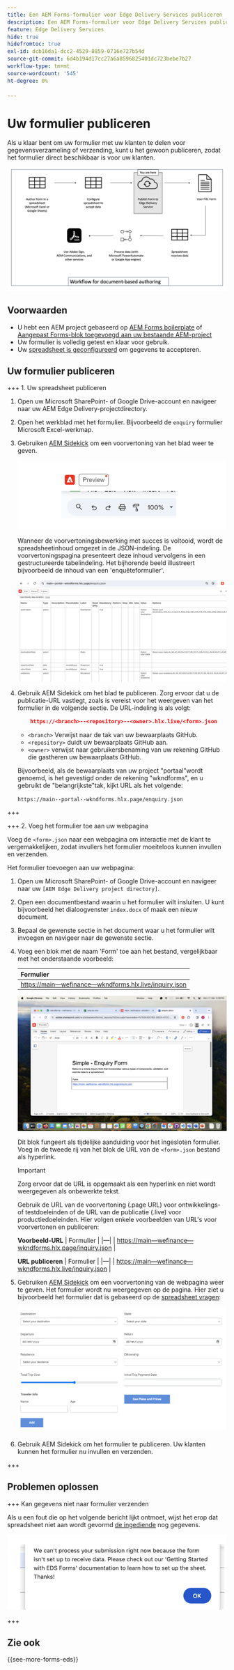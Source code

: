 ```yaml
---
title: Een AEM Forms-formulier voor Edge Delivery Services publiceren
description: Een AEM Forms-formulier voor Edge Delivery Services publiceren
feature: Edge Delivery Services
hide: true
hidefromtoc: true
exl-id: dcb16da1-dcc2-4529-8859-0716e727b54d
source-git-commit: 6d4b194d17cc27a6a8596825401dc723bebe7b27
workflow-type: tm+mt
source-wordcount: '545'
ht-degree: 0%

---
```


# Uw formulier publiceren

Als u klaar bent om uw formulier met uw klanten te delen voor gegevensverzameling of verzending, kunt u het gewoon publiceren, zodat het formulier direct beschikbaar is voor uw klanten.

![Ontwerpecosysteem op basis van documenten](/help/edge/assets/document-based-authoring-workflow-publish-form.png)

## Voorwaarden

* U hebt een AEM project gebaseerd op [AEM Forms boilerplate](/help/edge/docs/forms/tutorial.md#create-a-new-aem-project-pre-configured-with-adaptive-forms-block) of [Aangepast Forms-blok toegevoegd aan uw bestaande AEM-project](/help/edge/docs/forms/tutorial.md#add-adaptive-forms-block-to-your-existing-aem-project)
* Uw formulier is volledig getest en klaar voor gebruik.
* Uw [spreadsheet is geconfigureerd](/help/edge/docs/forms/submit-forms.md) om gegevens te accepteren.


## Uw formulier publiceren

+++ 1. Uw spreadsheet publiceren

1. Open uw Microsoft SharePoint- of Google Drive-account en navigeer naar uw AEM Edge Delivery-projectdirectory.

1. Open het werkblad met het formulier. Bijvoorbeeld de `enquiry` formulier Microsoft Excel-werkmap.

1. Gebruiken [AEM Sidekick](https://www.aem.live/developer/tutorial#preview-and-publish-your-content) om een voorvertoning van het blad weer te geven.

   ![AEM Sidekick gebruiken om een voorvertoning van het blad weer te geven](/help/edge/assets/preview-form.png)

   Wanneer de voorvertoningsbewerking met succes is voltooid, wordt de spreadsheetinhoud omgezet in de JSON-indeling. De voorvertoningspagina presenteert deze inhoud vervolgens in een gestructureerde tabelindeling. Het bijhorende beeld illustreert bijvoorbeeld de inhoud van een &#39;enquêteformulier&#39;.

   ![Forms Preview JSON-indeling](/help/edge/assets/forms-preview-json-format.png)

1. Gebruik AEM Sidekick om het blad te publiceren. Zorg ervoor dat u de publicatie-URL vastlegt, zoals is vereist voor het weergeven van het formulier in de volgende sectie. De URL-indeling is als volgt:


   ```JSON
       https://<branch>--<repository>--<owner>.hlx.live/<form>.json
   ```

   * `<branch>` Verwijst naar de tak van uw bewaarplaats GitHub.
   * `<repository>` duidt uw bewaarplaats GitHub aan.
   * `<owner>` verwijst naar gebruikersbenaming van uw rekening GitHub die gastheren uw bewaarplaats GitHub.

   Bijvoorbeeld, als de bewaarplaats van uw project &quot;portaal&quot;wordt genoemd, is het gevestigd onder de rekening &quot;wkndforms&quot;, en u gebruikt de &quot;belangrijkste&quot;tak, kijkt URL als het volgende:

   `https://main--portal--wkndforms.hlx.page/enquiry.json`

+++

+++ 2. Voeg het formulier toe aan uw webpagina

Voeg de `<form>.json` naar een webpagina om interactie met de klant te vergemakkelijken, zodat invullers het formulier moeiteloos kunnen invullen en verzenden.


Het formulier toevoegen aan uw webpagina:

1. Open uw Microsoft SharePoint- of Google Drive-account en navigeer naar uw `[AEM Edge Delivery project directory]`.

1. Open een documentbestand waarin u het formulier wilt insluiten. U kunt bijvoorbeeld het dialoogvenster `index.docx` of maak een nieuw document.

1. Bepaal de gewenste sectie in het document waar u het formulier wilt invoegen en navigeer naar de gewenste sectie.

1. Voeg een blok met de naam &#39;Form&#39; toe aan het bestand, vergelijkbaar met het onderstaande voorbeeld:

   | Formulier |
   |---|
   | [https://main—wefinance—wkndforms.hlx.live/inquiry.json](https://main--wefinance--wkndforms.hlx.live/enquiry.json) |

   ![Voeg een blok met de naam &#39;Form&#39; toe aan het bestand](/help/edge/assets/enquiry-doc-to-embed-form.png)

   Dit blok fungeert als tijdelijke aanduiding voor het ingesloten formulier. Voeg in de tweede rij van het blok de URL van de `<form>.json` bestand als hyperlink.

   >[!IMPORTANT]
   >
   >
   > Zorg ervoor dat de URL is opgemaakt als een hyperlink en niet wordt weergegeven als onbewerkte tekst.

   Gebruik de URL van de voorvertoning (.page URL) voor ontwikkelings- of testdoeleinden of de URL van de publicatie (.live) voor productiedoeleinden. Hier volgen enkele voorbeelden van URL&#39;s voor voorvertonen en publiceren:

   **Voorbeeld-URL**
| Formulier | |—| | [https://main—wefinance—wkndforms.hlx.page/inquiry.json](https://main--wefinance--wkndforms.hlx.page/enquiry.json)  |


   **URL publiceren**
| Formulier | |—| | [https://main—wefinance—wkndforms.hlx.live/inquiry.json](https://main--wefinance--wkndforms.hlx.live/enquiry.json)  |

1. Gebruiken [AEM Sidekick](https://www.aem.live/developer/tutorial#preview-and-publish-your-content) om een voorvertoning van de webpagina weer te geven. Het formulier wordt nu weergegeven op de pagina. Hier ziet u bijvoorbeeld het formulier dat is gebaseerd op de [spreadsheet vragen](https://docs.google.com/spreadsheets/d/196lukD028RDK_evBelkOonPxC7w0l_IiJ-Yx3DvMfNk/edit#gid=0):


   ![Een voorbeeld-EDS-formulier](/help/edge/assets/eds-form.png)

1. Gebruik AEM Sidekick om het formulier te publiceren. Uw klanten kunnen het formulier nu invullen en verzenden.

+++

## Problemen oplossen

+++ Kan gegevens niet naar formulier verzenden

Als u een fout die op het volgende bericht lijkt ontmoet, wijst het erop dat spreadsheet niet aan wordt gevormd [de ingediende](/help/edge/docs/forms/submit-forms.md) nog gegevens.

![fout bij het verzenden van formulier](/help/edge/assets/form-error.png)

+++


## Zie ook

{{see-more-forms-eds}}
